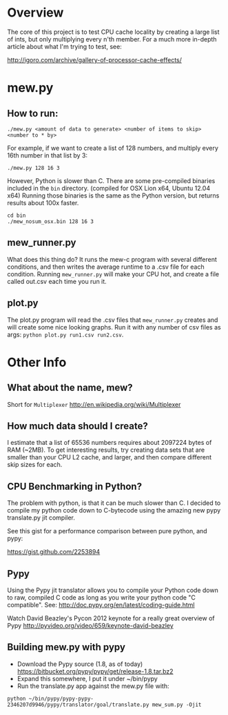 # Overview
The core of this project is to test CPU cache locality by creating a large
list of ints, but only multiplying every n'th member. For a much more 
in-depth article about what I'm trying to test, see:    

http://igoro.com/archive/gallery-of-processor-cache-effects/

# mew.py

## How to run:
`./mew.py <amount of data to generate> <number of items to skip> <number to * by>`

For example, if we want to create a list of 128 numbers, and multiply every 
16th number in that list by 3:

`./mew.py 128 16 3`

However, Python is slower than C. There are some pre-compiled binaries
included in the `bin` directory. (compiled for OSX Lion x64, Ubuntu 12.04 x64)
Running those binaries is the same as the Python version, but returns results
about 100x faster.

```
cd bin
./mew_nosum_osx.bin 128 16 3
```

## mew_runner.py
What does this thing do? It runs the mew-c program with several different 
conditions, and then writes the average runtime to a .csv file for each
condition. Running `mew_runner.py` will make your CPU hot, and create a 
file called out.csv each time you run it. 



## plot.py
The plot.py program will read the .csv files that `mew_runner.py` creates 
and will create some nice looking graphs. Run it with any number of csv files 
as args: `python plot.py run1.csv run2.csv`.

# Other Info
## What about the name, mew? 
Short for `Multiplexer`
http://en.wikipedia.org/wiki/Multiplexer

## How much data should I create?
I estimate that a list of 65536 numbers requires about 2097224 bytes of RAM (~2MB).
To get interesting results, try creating data sets that are smaller than your
CPU L2 cache, and larger, and then compare different skip sizes for each.

## CPU Benchmarking in Python? 
The problem with python, is that it can be much slower than C. I decided to
compile my python code down to C-bytecode using the amazing new pypy
translate.py jit compiler.

See this gist for a performance comparison between pure python, and pypy:

https://gist.github.com/2253894

## Pypy
Using the Pypy jit translator allows you to compile your Python code down
to raw, compiled C code as long as you write your python code "C compatible".
See: http://doc.pypy.org/en/latest/coding-guide.html

Watch David Beazley's Pycon 2012 keynote for a really great overview of Pypy
http://pyvideo.org/video/659/keynote-david-beazley

## Building mew.py with pypy
* Download the Pypy source (1.8, as of today) https://bitbucket.org/pypy/pypy/get/release-1.8.tar.bz2
* Expand this somewhere, I put it under ~/bin/pypy
* Run the translate.py app against the mew.py file with:

`python ~/bin/pypy/pypy-pypy-2346207d9946/pypy/translator/goal/translate.py mew_sum.py -Ojit`


